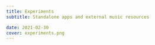 ```yaml
---
title: Experiments
subtitle: Standalone apps and external music resources

date: 2021-02-30
cover: experiments.png
---
```

